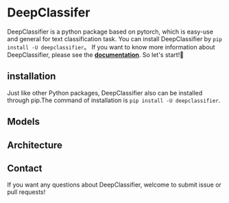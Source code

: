 # **DeepClassifer** 
DeepClassifier is a python package based on pytorch, which is easy-use and general for text classification task. You can install DeepClassifier by `pip install -U deepclassifier`。
If you want to know more information about DeepClassifier, please see the [**documentation**](https://deepclassifier.readthedocs.io/en/latest/). So let's start!🤩

## **installation**
Just like other Python packages, DeepClassifier also can be installed through pip.The command of installation is `pip install -U deepclassifier`.
## **Models**

## **Architecture**

## **Contact**
If you want any questions about DeepClassifier, welcome to submit issue or pull requests!